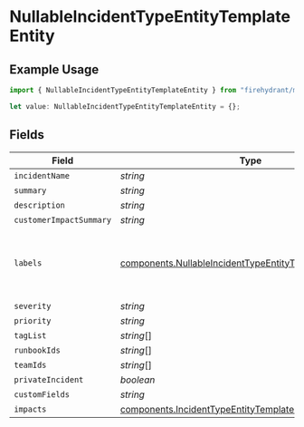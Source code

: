 # NullableIncidentTypeEntityTemplateEntity

## Example Usage

```typescript
import { NullableIncidentTypeEntityTemplateEntity } from "firehydrant/models/components";

let value: NullableIncidentTypeEntityTemplateEntity = {};
```

## Fields

| Field                                                                                                                                  | Type                                                                                                                                   | Required                                                                                                                               | Description                                                                                                                            |
| -------------------------------------------------------------------------------------------------------------------------------------- | -------------------------------------------------------------------------------------------------------------------------------------- | -------------------------------------------------------------------------------------------------------------------------------------- | -------------------------------------------------------------------------------------------------------------------------------------- |
| `incidentName`                                                                                                                         | *string*                                                                                                                               | :heavy_minus_sign:                                                                                                                     | N/A                                                                                                                                    |
| `summary`                                                                                                                              | *string*                                                                                                                               | :heavy_minus_sign:                                                                                                                     | N/A                                                                                                                                    |
| `description`                                                                                                                          | *string*                                                                                                                               | :heavy_minus_sign:                                                                                                                     | N/A                                                                                                                                    |
| `customerImpactSummary`                                                                                                                | *string*                                                                                                                               | :heavy_minus_sign:                                                                                                                     | N/A                                                                                                                                    |
| `labels`                                                                                                                               | [components.NullableIncidentTypeEntityTemplateEntityLabels](../../models/components/nullableincidenttypeentitytemplateentitylabels.md) | :heavy_minus_sign:                                                                                                                     | Arbitrary key:value pairs of labels for your incidents.                                                                                |
| `severity`                                                                                                                             | *string*                                                                                                                               | :heavy_minus_sign:                                                                                                                     | N/A                                                                                                                                    |
| `priority`                                                                                                                             | *string*                                                                                                                               | :heavy_minus_sign:                                                                                                                     | N/A                                                                                                                                    |
| `tagList`                                                                                                                              | *string*[]                                                                                                                             | :heavy_minus_sign:                                                                                                                     | N/A                                                                                                                                    |
| `runbookIds`                                                                                                                           | *string*[]                                                                                                                             | :heavy_minus_sign:                                                                                                                     | N/A                                                                                                                                    |
| `teamIds`                                                                                                                              | *string*[]                                                                                                                             | :heavy_minus_sign:                                                                                                                     | N/A                                                                                                                                    |
| `privateIncident`                                                                                                                      | *boolean*                                                                                                                              | :heavy_minus_sign:                                                                                                                     | N/A                                                                                                                                    |
| `customFields`                                                                                                                         | *string*                                                                                                                               | :heavy_minus_sign:                                                                                                                     | N/A                                                                                                                                    |
| `impacts`                                                                                                                              | [components.IncidentTypeEntityTemplateImpactEntity](../../models/components/incidenttypeentitytemplateimpactentity.md)[]               | :heavy_minus_sign:                                                                                                                     | N/A                                                                                                                                    |
